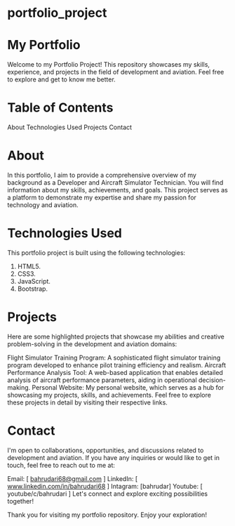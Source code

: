 # portfolio_project
# My Portfolio

Welcome to my Portfolio Project! This repository showcases my skills, experience, and projects in the field of development and aviation. Feel free to explore and get to know me better.


# Table of Contents

About
Technologies Used
Projects
Contact

# About

In this portfolio, I aim to provide a comprehensive overview of my background as a Developer and Aircraft Simulator Technician. You will find information about my skills, achievements, and goals. This project serves as a platform to demonstrate my expertise and share my passion for technology and aviation.

# Technologies Used

This portfolio project is built using the following technologies:
1. HTML5.
2. CSS3.
3. JavaScript.
4. Bootstrap.

# Projects

Here are some highlighted projects that showcase my abilities and creative problem-solving in the development and aviation domains:

Flight Simulator Training Program: A sophisticated flight simulator training program developed to enhance pilot training efficiency and realism.
Aircraft Performance Analysis Tool: A web-based application that enables detailed analysis of aircraft performance parameters, aiding in operational decision-making.
Personal Website: My personal website, which serves as a hub for showcasing my projects, skills, and achievements.
Feel free to explore these projects in detail by visiting their respective links.

# Contact

I'm open to collaborations, opportunities, and discussions related to development and aviation. If you have any inquiries or would like to get in touch, feel free to reach out to me at:

Email: [ bahrudari68@gmail.com ]
LinkedIn: [ www.linkedin.com/in/bahrudari68 ]
Intagram: [bahrudar]
Youtube: [ youtube/c/bahrudari ]
Let's connect and explore exciting possibilities together!

Thank you for visiting my portfolio repository. Enjoy your exploration!


